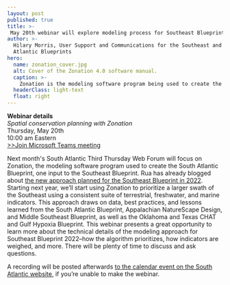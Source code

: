 ```yaml
---
layout: post
published: true
title: >-
 May 20th webinar will explore modeling process for Southeast Blueprint 2022
author: >-
  Hilary Morris, User Support and Communications for the Southeast and South
  Atlantic Blueprints
hero:
  name: zonation_cover.jpg
  alt: Cover of the Zonation 4.0 software manual.
  caption: >-
    Zonation is the modeling software program being used to create the 2022 Southeast Blueprint.
  headerClass: light-text
  float: right
---
```

**Webinar details**  
_Spatial conservation planning with Zonation_  
Thursday, May 20th  
10:00 am Eastern  
[>>Join Microsoft Teams meeting](https://teams.microsoft.com/l/meetup-join/19%3ameeting_MjliZmYyN2EtOWY1Yi00N2FjLTkyOTYtZWRiNTJkNjAyNGIy%40thread.v2/0?context=%7b%22Tid%22%3a%220693b5ba-4b18-4d7b-9341-f32f400a5494%22%2c%22Oid%22%3a%22765228b1-d0d0-4438-812e-51cbb57819f1%22%7d)  
  
Next month's South Atlantic Third Thursday Web Forum will focus on Zonation, the modeling software program used to create the South Atlantic Blueprint, one input to the Southeast Blueprint. Rua has already blogged about [the new approach planned for the Southeast Blueprint in 2022](http://secassoutheast.org/2021/03/12/New-approach-to-Southeast-Blueprint-in-2022.html). Starting next year, we’ll start using Zonation to prioritize a larger swath of the Southeast using a consistent suite of terrestrial, freshwater, and marine indicators. This approach draws on data, best practices, and lessons learned from the South Atlantic Blueprint, Appalachian NatureScape Design, and Middle Southeast Blueprint, as well as the Oklahoma and Texas CHAT and Gulf Hypoxia Blueprint. This webinar presents a great opportunity to learn more about the technical details of the modeling approach for Southeast Blueprint 2022–how the algorithm prioritizes, how indicators are weighed, and more. There will be plenty of time to discuss and ask questions.<!--more-->

A recording will be posted afterwards [to the calendar event on the South Atlantic website](https://www.southatlanticlcc.org/event/spatial-conservation-planning-with-zonation/), if you’re unable to make the webinar.
